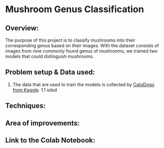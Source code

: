 # Mushroom Genus Classification

## Overview:
  
  The purpose of this project is to classify mushrooms into their corresponding genus based on their images. With the dataset consists of images from nine commonly found genus of mushrooms, we trained two models that could distinguish mushrooms.
  
## Problem setup & Data used:
1. The data that are used to train the models is collected by [CatoDogo from Kaggle][1].
  1.1 sdsd

## Techniques:

## Area of improvements:

## Link to the Colab Notebook:

[1]: https://www.kaggle.com/maysee/mushrooms-classification-common-genuss-images
